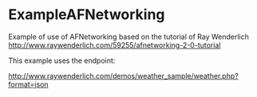 # ExampleAFNetworking
Example of use of AFNetworking based on the tutorial of Ray Wenderlich
http://www.raywenderlich.com/59255/afnetworking-2-0-tutorial

This example uses the endpoint:

http://www.raywenderlich.com/demos/weather_sample/weather.php?format=json
